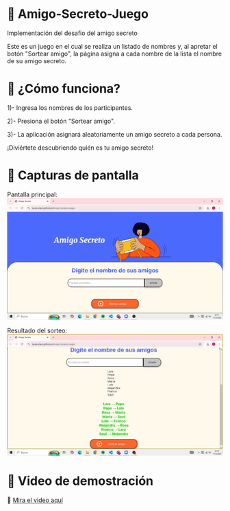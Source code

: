 # 🎉  Amigo-Secreto-Juego

Implementación del desafio del amigo secreto

Este es un juego en el cual se realiza un listado de nombres y, al apretar el botón "Sortear amigo", la página asigna a cada nombre de la lista el nombre de su amigo secreto.

# 🚀 ¿Cómo funciona?
1)- Ingresa los nombres de los participantes.

2)- Presiona el botón "Sortear amigo".

3)- La aplicación asignará aleatoriamente un amigo secreto a cada persona.

¡Diviértete descubriendo quién es tu amigo secreto!

# 📸 Capturas de pantalla  
Pantalla principal:  
![Pantalla principal](images/Home.jpeg)  

Resultado del sorteo:  
![Resultado del sorteo](images/Resultado.jpeg)  

# 🎥 Video de demostración  
🔗 [Mira el video aquí](https://youtu.be/BNNYcgrQPng)  

